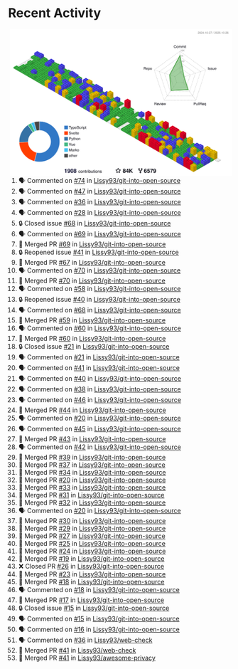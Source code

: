 # Recent Activity

<!-- Summary card -->
<a href="https://github.com/Lissy93/Lissy93/blob/master/METRICS.md">
  <img
    align="right"
    width="500"
    alt="Profile data, generated with yoshi389111/github-profile-3d-contrib"
    src="https://raw.githubusercontent.com/Lissy93/Lissy93/master/profile-3d-contrib/profile-gitblock.svg"
  />
</a>

<!--START_SECTION:activity-->
1. 🗣 Commented on [#74](https://github.com/Lissy93/git-into-open-source/issues/74) in [Lissy93/git-into-open-source](https://github.com/Lissy93/git-into-open-source)
2. 🗣 Commented on [#47](https://github.com/Lissy93/git-into-open-source/issues/47) in [Lissy93/git-into-open-source](https://github.com/Lissy93/git-into-open-source)
3. 🗣 Commented on [#36](https://github.com/Lissy93/git-into-open-source/issues/36) in [Lissy93/git-into-open-source](https://github.com/Lissy93/git-into-open-source)
4. 🗣 Commented on [#28](https://github.com/Lissy93/git-into-open-source/issues/28) in [Lissy93/git-into-open-source](https://github.com/Lissy93/git-into-open-source)
5. 🔒 Closed issue [#68](https://github.com/Lissy93/git-into-open-source/issues/68) in [Lissy93/git-into-open-source](https://github.com/Lissy93/git-into-open-source)
6. 🗣 Commented on [#69](https://github.com/Lissy93/git-into-open-source/issues/69) in [Lissy93/git-into-open-source](https://github.com/Lissy93/git-into-open-source)
7. 🎉 Merged PR [#69](https://github.com/Lissy93/git-into-open-source/pull/69) in [Lissy93/git-into-open-source](https://github.com/Lissy93/git-into-open-source)
8. 🔒 Reopened issue [#41](https://github.com/Lissy93/git-into-open-source/issues/41) in [Lissy93/git-into-open-source](https://github.com/Lissy93/git-into-open-source)
9. 🎉 Merged PR [#67](https://github.com/Lissy93/git-into-open-source/pull/67) in [Lissy93/git-into-open-source](https://github.com/Lissy93/git-into-open-source)
10. 🗣 Commented on [#70](https://github.com/Lissy93/git-into-open-source/issues/70) in [Lissy93/git-into-open-source](https://github.com/Lissy93/git-into-open-source)
11. 🎉 Merged PR [#70](https://github.com/Lissy93/git-into-open-source/pull/70) in [Lissy93/git-into-open-source](https://github.com/Lissy93/git-into-open-source)
12. 🗣 Commented on [#58](https://github.com/Lissy93/git-into-open-source/issues/58) in [Lissy93/git-into-open-source](https://github.com/Lissy93/git-into-open-source)
13. 🔒 Reopened issue [#40](https://github.com/Lissy93/git-into-open-source/issues/40) in [Lissy93/git-into-open-source](https://github.com/Lissy93/git-into-open-source)
14. 🗣 Commented on [#68](https://github.com/Lissy93/git-into-open-source/issues/68) in [Lissy93/git-into-open-source](https://github.com/Lissy93/git-into-open-source)
15. 🎉 Merged PR [#59](https://github.com/Lissy93/git-into-open-source/pull/59) in [Lissy93/git-into-open-source](https://github.com/Lissy93/git-into-open-source)
16. 🗣 Commented on [#60](https://github.com/Lissy93/git-into-open-source/issues/60) in [Lissy93/git-into-open-source](https://github.com/Lissy93/git-into-open-source)
17. 🎉 Merged PR [#60](https://github.com/Lissy93/git-into-open-source/pull/60) in [Lissy93/git-into-open-source](https://github.com/Lissy93/git-into-open-source)
18. 🔒 Closed issue [#21](https://github.com/Lissy93/git-into-open-source/issues/21) in [Lissy93/git-into-open-source](https://github.com/Lissy93/git-into-open-source)
19. 🗣 Commented on [#21](https://github.com/Lissy93/git-into-open-source/issues/21) in [Lissy93/git-into-open-source](https://github.com/Lissy93/git-into-open-source)
20. 🗣 Commented on [#41](https://github.com/Lissy93/git-into-open-source/issues/41) in [Lissy93/git-into-open-source](https://github.com/Lissy93/git-into-open-source)
21. 🗣 Commented on [#40](https://github.com/Lissy93/git-into-open-source/issues/40) in [Lissy93/git-into-open-source](https://github.com/Lissy93/git-into-open-source)
22. 🗣 Commented on [#38](https://github.com/Lissy93/git-into-open-source/issues/38) in [Lissy93/git-into-open-source](https://github.com/Lissy93/git-into-open-source)
23. 🗣 Commented on [#46](https://github.com/Lissy93/git-into-open-source/issues/46) in [Lissy93/git-into-open-source](https://github.com/Lissy93/git-into-open-source)
24. 🎉 Merged PR [#44](https://github.com/Lissy93/git-into-open-source/pull/44) in [Lissy93/git-into-open-source](https://github.com/Lissy93/git-into-open-source)
25. 🗣 Commented on [#20](https://github.com/Lissy93/git-into-open-source/issues/20) in [Lissy93/git-into-open-source](https://github.com/Lissy93/git-into-open-source)
26. 🗣 Commented on [#45](https://github.com/Lissy93/git-into-open-source/issues/45) in [Lissy93/git-into-open-source](https://github.com/Lissy93/git-into-open-source)
27. 🎉 Merged PR [#43](https://github.com/Lissy93/git-into-open-source/pull/43) in [Lissy93/git-into-open-source](https://github.com/Lissy93/git-into-open-source)
28. 🗣 Commented on [#42](https://github.com/Lissy93/git-into-open-source/issues/42) in [Lissy93/git-into-open-source](https://github.com/Lissy93/git-into-open-source)
29. 🎉 Merged PR [#39](https://github.com/Lissy93/git-into-open-source/pull/39) in [Lissy93/git-into-open-source](https://github.com/Lissy93/git-into-open-source)
30. 🎉 Merged PR [#37](https://github.com/Lissy93/git-into-open-source/pull/37) in [Lissy93/git-into-open-source](https://github.com/Lissy93/git-into-open-source)
31. 🎉 Merged PR [#34](https://github.com/Lissy93/git-into-open-source/pull/34) in [Lissy93/git-into-open-source](https://github.com/Lissy93/git-into-open-source)
32. 🎉 Merged PR [#20](https://github.com/Lissy93/git-into-open-source/pull/20) in [Lissy93/git-into-open-source](https://github.com/Lissy93/git-into-open-source)
33. 🎉 Merged PR [#33](https://github.com/Lissy93/git-into-open-source/pull/33) in [Lissy93/git-into-open-source](https://github.com/Lissy93/git-into-open-source)
34. 🎉 Merged PR [#31](https://github.com/Lissy93/git-into-open-source/pull/31) in [Lissy93/git-into-open-source](https://github.com/Lissy93/git-into-open-source)
35. 🎉 Merged PR [#32](https://github.com/Lissy93/git-into-open-source/pull/32) in [Lissy93/git-into-open-source](https://github.com/Lissy93/git-into-open-source)
36. 🗣 Commented on [#20](https://github.com/Lissy93/git-into-open-source/issues/20) in [Lissy93/git-into-open-source](https://github.com/Lissy93/git-into-open-source)
37. 🎉 Merged PR [#30](https://github.com/Lissy93/git-into-open-source/pull/30) in [Lissy93/git-into-open-source](https://github.com/Lissy93/git-into-open-source)
38. 🎉 Merged PR [#29](https://github.com/Lissy93/git-into-open-source/pull/29) in [Lissy93/git-into-open-source](https://github.com/Lissy93/git-into-open-source)
39. 🎉 Merged PR [#27](https://github.com/Lissy93/git-into-open-source/pull/27) in [Lissy93/git-into-open-source](https://github.com/Lissy93/git-into-open-source)
40. 🎉 Merged PR [#25](https://github.com/Lissy93/git-into-open-source/pull/25) in [Lissy93/git-into-open-source](https://github.com/Lissy93/git-into-open-source)
41. 🎉 Merged PR [#24](https://github.com/Lissy93/git-into-open-source/pull/24) in [Lissy93/git-into-open-source](https://github.com/Lissy93/git-into-open-source)
42. 🎉 Merged PR [#19](https://github.com/Lissy93/git-into-open-source/pull/19) in [Lissy93/git-into-open-source](https://github.com/Lissy93/git-into-open-source)
43. ❌ Closed PR [#26](https://github.com/Lissy93/git-into-open-source/pull/26) in [Lissy93/git-into-open-source](https://github.com/Lissy93/git-into-open-source)
44. 🎉 Merged PR [#23](https://github.com/Lissy93/git-into-open-source/pull/23) in [Lissy93/git-into-open-source](https://github.com/Lissy93/git-into-open-source)
45. 🎉 Merged PR [#18](https://github.com/Lissy93/git-into-open-source/pull/18) in [Lissy93/git-into-open-source](https://github.com/Lissy93/git-into-open-source)
46. 🗣 Commented on [#18](https://github.com/Lissy93/git-into-open-source/issues/18) in [Lissy93/git-into-open-source](https://github.com/Lissy93/git-into-open-source)
47. 🎉 Merged PR [#17](https://github.com/Lissy93/git-into-open-source/pull/17) in [Lissy93/git-into-open-source](https://github.com/Lissy93/git-into-open-source)
48. 🔒 Closed issue [#15](https://github.com/Lissy93/git-into-open-source/issues/15) in [Lissy93/git-into-open-source](https://github.com/Lissy93/git-into-open-source)
49. 🗣 Commented on [#15](https://github.com/Lissy93/git-into-open-source/issues/15) in [Lissy93/git-into-open-source](https://github.com/Lissy93/git-into-open-source)
50. 🗣 Commented on [#16](https://github.com/Lissy93/git-into-open-source/issues/16) in [Lissy93/git-into-open-source](https://github.com/Lissy93/git-into-open-source)
51. 🗣 Commented on [#36](https://github.com/Lissy93/web-check/issues/36) in [Lissy93/web-check](https://github.com/Lissy93/web-check)
52. 🎉 Merged PR [#41](https://github.com/Lissy93/web-check/pull/41) in [Lissy93/web-check](https://github.com/Lissy93/web-check)
53. 🎉 Merged PR [#41](https://github.com/Lissy93/awesome-privacy/pull/41) in [Lissy93/awesome-privacy](https://github.com/Lissy93/awesome-privacy)
<!--END_SECTION:activity-->
